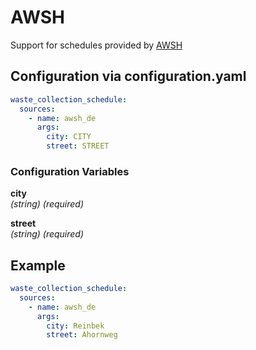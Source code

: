 # AWSH

Support for schedules provided by [AWSH](https://www.awsh.de)

## Configuration via configuration.yaml

```yaml
waste_collection_schedule:
  sources:
    - name: awsh_de
      args:
        city: CITY
        street: STREET
```

### Configuration Variables

**city**  
*(string) (required)*

**street**  
*(string) (required)*

## Example

```yaml
waste_collection_schedule:
  sources:
    - name: awsh_de
      args:
        city: Reinbek
        street: Ahornweg
```
